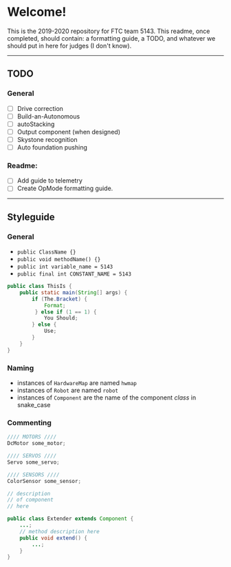 # Welcome!
This is the 2019-2020 repository for FTC team 5143. This readme, once completed, should contain: a formatting guide, a TODO, and whatever we should put in here for judges (I don't know).

---

## TODO

### General

- [ ] Drive correction
- [ ] Build-an-Autonomous
- [ ] autoStacking
- [ ] Output component (when designed)
- [ ] Skystone recognition
- [ ] Auto foundation pushing

### Readme:
- [ ] Add guide to telemetry
- [ ] Create OpMode formatting guide.

---

## Styleguide

### General

- `public ClassName {}`
- `public void methodName() {}`
- `public int variable_name = 5143`
- `public final int CONSTANT_NAME = 5143`

```java
public class ThisIs {
    public static main(String[] args) {
        if (The.Bracket) {
            Format;
         } else if (1 == 1) {
            You Should;
        } else {
            Use;
        }
    }
}
```

### Naming

- instances of `HardwareMap` are named `hwmap`
- instances of `Robot` are named `robot`
- instances of `Component` are the name of the component *class* in snake_case

### Commenting

```java
//// MOTORS ////
DcMotor some_motor;

//// SERVOS ////
Servo some_servo;

//// SENSORS ////
ColorSensor some_sensor;
```

```java
// description
// of component
// here

public class Extender extends Component {
    ...;
    // method description here
    public void extend() {
        ...;
    }
}
```

